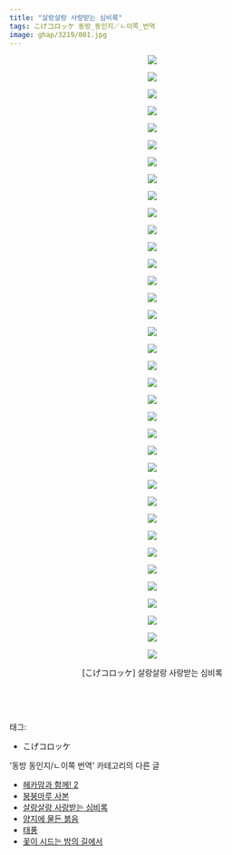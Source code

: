 ```yaml
---
title: "살랑살랑 사랑받는 심비록"
tags: こげコロッケ 동방_동인지／ㄴ이쪽_번역
image: ghap/3219/001.jpg
---
```

<div class="article">
<p style="text-align: center; clear: none; float: none;"><img src="{{ site.nasurl }}/ghap/3219/001.jpg"/></p>
<p style="text-align: center; clear: none; float: none;"><img src="{{ site.nasurl }}/ghap/3219/002.jpg"/></p>
<p style="text-align: center; clear: none; float: none;"><img src="{{ site.nasurl }}/ghap/3219/003.jpg"/></p>
<p style="text-align: center; clear: none; float: none;"><img src="{{ site.nasurl }}/ghap/3219/004.jpg"/></p>
<p style="text-align: center; clear: none; float: none;"><img src="{{ site.nasurl }}/ghap/3219/005.jpg"/></p>
<p style="text-align: center; clear: none; float: none;"><img src="{{ site.nasurl }}/ghap/3219/006.jpg"/></p>
<p style="text-align: center; clear: none; float: none;"><img src="{{ site.nasurl }}/ghap/3219/007.jpg"/></p>
<p style="text-align: center; clear: none; float: none;"><img src="{{ site.nasurl }}/ghap/3219/008.jpg"/></p>
<p style="text-align: center; clear: none; float: none;"><img src="{{ site.nasurl }}/ghap/3219/009.jpg"/></p>
<p style="text-align: center; clear: none; float: none;"><img src="{{ site.nasurl }}/ghap/3219/010.jpg"/></p>
<p style="text-align: center; clear: none; float: none;"><img src="{{ site.nasurl }}/ghap/3219/011.jpg"/></p>
<p style="text-align: center; clear: none; float: none;"><img src="{{ site.nasurl }}/ghap/3219/012.jpg"/></p>
<p style="text-align: center; clear: none; float: none;"><img src="{{ site.nasurl }}/ghap/3219/013.jpg"/></p>
<p style="text-align: center; clear: none; float: none;"><img src="{{ site.nasurl }}/ghap/3219/014.jpg"/></p>
<p style="text-align: center; clear: none; float: none;"><img src="{{ site.nasurl }}/ghap/3219/015.jpg"/></p>
<p style="text-align: center; clear: none; float: none;"><img src="{{ site.nasurl }}/ghap/3219/016.jpg"/></p>
<p style="text-align: center; clear: none; float: none;"><img src="{{ site.nasurl }}/ghap/3219/017.jpg"/></p>
<p style="text-align: center; clear: none; float: none;"><img src="{{ site.nasurl }}/ghap/3219/018.jpg"/></p>
<p style="text-align: center; clear: none; float: none;"><img src="{{ site.nasurl }}/ghap/3219/019.jpg"/></p>
<p style="text-align: center; clear: none; float: none;"><img src="{{ site.nasurl }}/ghap/3219/020.jpg"/></p>
<p style="text-align: center; clear: none; float: none;"><img src="{{ site.nasurl }}/ghap/3219/021.jpg"/></p>
<p style="text-align: center; clear: none; float: none;"><img src="{{ site.nasurl }}/ghap/3219/022.jpg"/></p>
<p style="text-align: center; clear: none; float: none;"><img src="{{ site.nasurl }}/ghap/3219/023.jpg"/></p>
<p style="text-align: center; clear: none; float: none;"><img src="{{ site.nasurl }}/ghap/3219/024.jpg"/></p>
<p style="text-align: center; clear: none; float: none;"><img src="{{ site.nasurl }}/ghap/3219/025.jpg"/></p>
<p style="text-align: center; clear: none; float: none;"><img src="{{ site.nasurl }}/ghap/3219/026.jpg"/></p>
<p style="text-align: center; clear: none; float: none;"><img src="{{ site.nasurl }}/ghap/3219/027.jpg"/></p>
<p style="text-align: center; clear: none; float: none;"><img src="{{ site.nasurl }}/ghap/3219/028.jpg"/></p>
<p style="text-align: center; clear: none; float: none;"><img src="{{ site.nasurl }}/ghap/3219/029.jpg"/></p>
<p style="text-align: center; clear: none; float: none;"><img src="{{ site.nasurl }}/ghap/3219/030.jpg"/></p>
<p style="text-align: center; clear: none; float: none;"><img src="{{ site.nasurl }}/ghap/3219/031.jpg"/></p>
<p style="text-align: center; clear: none; float: none;"><img src="{{ site.nasurl }}/ghap/3219/032.jpg"/></p>
<p style="text-align: center; clear: none; float: none;"><img src="{{ site.nasurl }}/ghap/3219/033.jpg"/></p>
<p style="text-align: center; clear: none; float: none;"><img src="{{ site.nasurl }}/ghap/3219/034.jpg"/></p>
<p style="text-align: center; clear: none; float: none;"><img src="{{ site.nasurl }}/ghap/3219/035.jpg"/></p>
<p style="text-align: center; clear: none; float: none;"><img src="{{ site.nasurl }}/ghap/3219/036.jpg"/></p>
<p style="text-align: center; clear: none; float: none;">[こげコロッケ] 살랑살랑 사랑받는 심비록</p>
<p style="text-align: center; clear: none; float: none;"><br/></p>
<p><br/></p>
</div><div class="tagTrail">
<p>태그: </p>
<ul>
<li>こげコロッケ</li>
</ul>
</div><div class="another">
<p>'동방 동인지/ㄴ이쪽 번역' 카테고리의 다른 글</p>
<ul>
<li><a href="/2017-05-09-ghap_3221">헤카맘과 함께! 2</a></li>
<li><a href="/2017-05-08-ghap_3220">붕붕마루 사본</a></li>
<li><a href="/2017-05-05-ghap_3219">살랑살랑 사랑받는 심비록</a></li>
<li><a href="/2017-05-02-ghap_3218">양지에 물든 붉음</a></li>
<li><a href="/2017-04-30-ghap_3217">태풍</a></li>
<li><a href="/2017-04-22-ghap_3216">꽃이 시드는 밤의 길에서</a></li>
</ul>
</div><div class="cb_module cb_fluid">
<div class="cb_wrt cb_profile">
</div><!-- commentList close -->
</div>